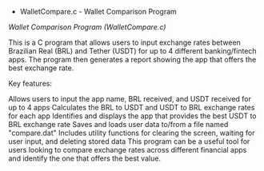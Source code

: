 * WalletCompare.c - Wallet Comparison Program

*Wallet Comparison Program (WalletCompare.c)*

This is a C program that allows users to input exchange rates between Brazilian Real (BRL) and Tether (USDT) for up to 4 different banking/fintech apps. The program then generates a report showing the app that offers the best exchange rate.

Key features:

Allows users to input the app name, BRL received, and USDT received for up to 4 apps
Calculates the BRL to USDT and USDT to BRL exchange rates for each app
Identifies and displays the app that provides the best USDT to BRL exchange rate
Saves and loads user data to/from a file named "compare.dat"
Includes utility functions for clearing the screen, waiting for user input, and deleting stored data
This program can be a useful tool for users looking to compare exchange rates across different financial apps and identify the one that offers the best value.
